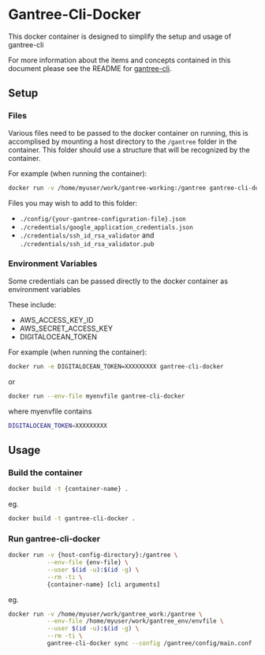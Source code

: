 # Gantree-Cli-Docker #

This docker container is designed to simplify the setup and usage of gantree-cli

For more information about the items and concepts contained in this document
please see the README for [gantree-cli](https://bitbucket.org/flexdapps/gantree-gropius).

## Setup ##

### Files ###

Various files need to be passed to the docker container on running, this is accomplised by mounting a host directory to the `/gantree` folder in the container. This folder should use a structure that will be recognized by the container.

For example (when running the container):

``` bash
docker run -v /home/myuser/work/gantree-working:/gantree gantree-cli-docker
```

Files you may wish to add to this folder:

- `./config/{your-gantree-configuration-file}.json`
- `./credentials/google_application_credentials.json`
- `./credentials/ssh_id_rsa_validator` and `./credentials/ssh_id_rsa_validator.pub`

### Environment Variables ###

Some credentials can be passed directly to the docker container as environment variables

These include:

- AWS_ACCESS_KEY_ID
- AWS_SECRET_ACCESS_KEY
- DIGITALOCEAN_TOKEN

For example (when running the container):

``` bash
docker run -e DIGITALOCEAN_TOKEN=XXXXXXXXX gantree-cli-docker
```

or

``` bash
docker run --env-file myenvfile gantree-cli-docker
```

where myenvfile contains

``` bash
DIGITALOCEAN_TOKEN=XXXXXXXXX
```

## Usage ##

### Build the container ###

``` bash
docker build -t {container-name} .
```

eg.

``` bash
docker build -t gantree-cli-docker .
```

### Run gantree-cli-docker ###

``` bash
docker run -v {host-config-directory}:/gantree \
           --env-file {env-file} \
           --user $(id -u):$(id -g) \
           --rm -ti \
           {container-name} [cli arguments]
```

eg.

``` bash
docker run -v /home/myuser/work/gantree_work:/gantree \
           --env-file /home/myuser/work/gantree_env/envfile \
           --user $(id -u):$(id -g) \
           --rm -ti \
           gantree-cli-docker sync --config /gantree/config/main.conf
```
